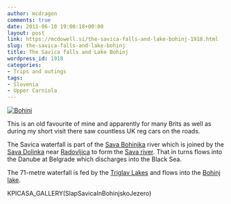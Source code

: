 ```yaml
---
author: mcdragon
comments: true
date: 2011-06-10 19:00:18+00:00
layout: post
link: https://mcdowell.si/the-savica-falls-and-lake-bohinj-1918.html
slug: the-savica-falls-and-lake-bohinj
title: The Savica falls and Lake Bohinj
wordpress_id: 1918
categories:
- Trips and outings
tags:
- Slovenia
- Upper Carniola
---
```


[![Bohinj](https://img.mcdowell.si/2011/06/bohinj.jpg)](https://img.mcdowell.si/2011/06/bohinj.jpg)

This is an old favourite of mine and apparently for many Brits as well as during my short visit there saw countless UK reg cars on the roads.

The Savica waterfall is part of the [Sava Bohinjka](http://en.wikipedia.org/wiki/Sava_Bohinjka) river which is joined by the [Sava Dolinka](http://en.wikipedia.org/wiki/Sava_Dolinka) near [Radovljica](http://en.wikipedia.org/wiki/Radovljica) to form the [Sava river](http://en.wikipedia.org/wiki/Sava). That in turns flows into the Danube at Belgrade which discharges into the Black Sea.

The 71-metre waterfall is fed by the [Triglav Lakes](http://en.wikipedia.org/wiki/Triglav_Lakes_Valley) and flows into the [Bohinj lake](http://en.wikipedia.org/wiki/Lake_Bohinj).

KPICASA_GALLERY(SlapSavicaInBohinjskoJezero)
